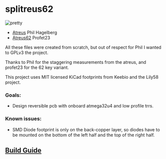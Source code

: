 # splitreus62

![pretty](splitreus62.jpg)


- [Atreus](https://github.com/technomancy/atreus) Phil Hagelberg
- [Atreus62](https://github.com/profet23/atreus62) Profet23

All these files were created from scratch, but out of respect for Phil I wanted to GPLv3 the project. 

Thanks to Phil for the staggering measurements from the atreus, and profet23 for the 62 key variant. 

This project uses MIT licensed KiCad footprints from Keebio and the Lily58 project.

### Goals: 
- Design reversible pcb with onboard atmega32u4 and low profile trrs.

### Known issues:
- SMD Diode footprint is only on the back-copper layer, so diodes have to be mounted on the bottom of the left half and the top of the right half.


## [Build Guide](/guide/README.MD)

